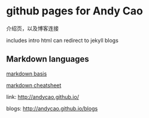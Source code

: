 # github pages for Andy Cao

介绍页，以及博客连接

includes intro html can redirect to jekyll blogs

## Markdown languages

[markdown basis](https://help.github.com/articles/markdown-basics/)

[markdown cheatsheet](https://github.com/adam-p/markdown-here/wiki/Markdown-Cheatsheet)

link:
http://andycao.github.io/

blogs:
http://andycao.github.io/blogs
